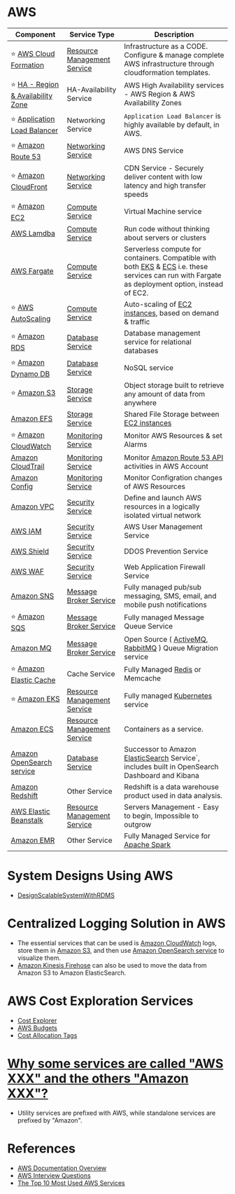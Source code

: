 
# AWS

Component| Service Type                                           | Description                                                                                                                                                   |
-----------|--------------------------------------------------------|---------------------------------------------------------------------------------------------------------------------------------------------------------------|
:star: [AWS Cloud Formation](AWSResourceMgmtServices/CloudFormation/CloudFormation.md) | [Resource Management Service](AWSResourceMgmtServices) | Infrastructure as a CODE. Configure & manage complete AWS infrastructure through cloudformation templates.                                                    |
:star: [HA - Region & Availability Zone](HA-Region-AZ.md)| HA-Availability Service                                | AWS High Availability services - AWS Region & AWS Availability Zones                                                                                          |
:star: [Application Load Balancer](https://docs.aws.amazon.com/elasticloadbalancing/latest/application/introduction.html)| Networking Service                                     | `Application Load Balancer` is highly available by default, in AWS.                                                                                           |
:star: [Amazon Route 53](NetworkingServices/AmazonRoute53.md)| [Networking Service](NetworkingServices)               | AWS DNS Service                                                                                                                                               |
:star: [Amazon CloudFront](NetworkingServices/CloudFront.md) | [Networking Service](NetworkingServices)               | CDN Service - Securely deliver content with low latency and high transfer speeds                                                                              |
:star: [Amazon EC2](ComputeServices/EC2.md) | [Compute Service](ComputeServices)                     | Virtual Machine service                                                                                                                                       |
[AWS Lamdba](ComputeServices/AWSLambda.md) | [Compute Service](ComputeServices)                     | Run code without thinking about servers or clusters                                                                                                           |
[AWS Fargate ](ComputeServices/Fargate.md) | [Compute Service](ComputeServices) | Serverless compute for containers. Compatible with both [EKS](EKS.md) & [ECS](ECS.md) i.e. these services can run with Fargate as deployment option, instead of EC2. |
:star: [AWS AutoScaling](AWSResourceMgmtServices/AutoScaling.md) | [Compute Service](ComputeServices)                     | Auto-scaling of [EC2 instances](ComputeServices/EC2.md), based on demand & traffic                                                                            |
:star: [Amazon RDS](DatabaseServices/RDS.md) | [Database Service](DatabaseServices)                   | Database management service for relational databases                                                                                                          |
:star: [Amazon Dynamo DB](DatabaseServices/DynamoDB.md) | [Database Service](DatabaseServices)                   | NoSQL service                                                                                                                                                 |
:star: [Amazon S3](StorageServices/AmazonS3.md) | [Storage Service](StorageServices)                     | Object storage built to retrieve any amount of data from anywhere                                                                                             |
[Amazon EFS](StorageServices/AmazonEFS.md) | [Storage Service](StorageServices)                     | Shared File Storage between [EC2 instances](ComputeServices/EC2.md)                                                                                           |
:star: [Amazon CloudWatch](MonitoringServices/CloudWatch.md) | [Monitoring Service](MonitoringServices)               | Monitor AWS Resources & set Alarms                                                                                                                            |
[Amazon CloudTrail](MonitoringServices/CloudTrail.md) | [Monitoring Service](MonitoringServices)               | Monitor [Amazon Route 53 API](NetworkingServices/AmazonRoute53.md) activities in AWS Account                                                                  |
[Amazon Config](MonitoringServices/Config.md) | [Monitoring Service](MonitoringServices)               | Monitor Configration changes of AWS Resources                                                                                                                 |
[Amazon VPC](SecurityServices/VPC.md) | [Security Service](SecurityServices)                   | Define and launch AWS resources in a logically isolated virtual network                                                                                       |
[AWS IAM](SecurityServices/IAM.md) | [Security Service](SecurityServices)                                       | AWS User Management Service                                                                                                                                   |
[AWS Shield](SecurityServices/Shield.md) | [Security Service](SecurityServices)                                       | DDOS Prevention Service                                                                                                                                       |
[AWS WAF](SecurityServices/WAF.md) | [Security Service](SecurityServices)                                       | Web Application Firewall Service                                                                                                                              |
[Amazon SNS](MessageBrokerServices/AmazonSNS.md) | [Message Broker Service](MessageBrokerServices)        | Fully managed pub/sub messaging, SMS, email, and mobile push notifications                                                                                    |
:star: [Amazon SQS](MessageBrokerServices/AmazonSQS.md) | [Message Broker Service](MessageBrokerServices)        | Fully managed Message Queue Service                                                                                                                           |
[Amazon MQ](MessageBrokerServices/AmazonMQ.md) | [Message Broker Service](MessageBrokerServices)        | Open Source ( [ActiveMQ](../MessageBrokers/ActiveMQ.md), [RabbitMQ](../MessageBrokers/RabbitMQ.md) ) Queue Migration service                                  |
:star: [Amazon Elastic Cache](https://aws.amazon.com/elasticache/) | Cache Service                                          | Fully Managed [Redis](../Redis/ReadMe.md) or Memcache                                                                                                         |
:star: [Amazon EKS](AWSResourceMgmtServices/EKS.md) | [Resource Management Service](AWSResourceMgmtServices) | Fully managed [Kubernetes](../DevOps/Kubernates.md) service                                                                                                   |
[Amazon ECS](AWSResourceMgmtServices/ECS.md) | [Resource Management Service](AWSResourceMgmtServices) | Containers as a service.                                                                                                                                      |
[Amazon OpenSearch service](https://aws.amazon.com/opensearch-service/) | [Database Service](DatabaseServices)                   | Successor to Amazon [ElasticSearch](../ElasticSearch) Service`, includes built in OpenSearch Dashboard and Kibana                                             |
[Amazon Redshift](https://aws.amazon.com/redshift/) | Other Service                                          | Redshift is a data warehouse product used in data analysis.                                                                                                   |
[AWS Elastic Beanstalk](https://aws.amazon.com/elasticbeanstalk/) | [Resource Management Service](AWSResourceMgmtServices) | Servers Management - Easy to begin, Impossible to outgrow                                                                                                     |
[Amazon EMR](ComputeServices/AmazonEMR.md) | Other Service                                          | Fully Managed Service for [Apache Spark](../ApacheSpark.md)                                                                                                   |

# System Designs Using AWS
- [DesignScalableSystemWithRDMS](../../DesignScalableSystemWithRDMS)

# Centralized Logging Solution in AWS
- The essential services that can be used is [Amazon CloudWatch](MonitoringServices/CloudWatch.md) logs, store them in [Amazon S3](StorageServices/AmazonS3.md), and then use [Amazon OpenSearch service](https://aws.amazon.com/opensearch-service/) to visualize them. 
- [Amazon Kinesis Firehose](https://aws.amazon.com/kinesis/data-firehose/) can also be used to move the data from Amazon S3 to Amazon ElasticSearch.

# AWS Cost Exploration Services
- [Cost Explorer](https://aws.amazon.com/aws-cost-management/aws-cost-explorer/)
- [AWS Budgets](https://aws.amazon.com/aws-cost-management/aws-budgets/)
- [Cost Allocation Tags](https://docs.aws.amazon.com/awsaccountbilling/latest/aboutv2/cost-alloc-tags.html)

# [Why some services are called "AWS XXX" and the others "Amazon XXX"?](https://stackoverflow.com/questions/33125790/why-some-services-are-called-aws-xxx-and-the-others-amazon-xxx)
- Utility services are prefixed with AWS, while standalone services are prefixed by "Amazon".

# References
- [AWS Documentation Overview](https://aws.amazon.com/documentation-overview/)
- [AWS Interview Questions](https://www.simplilearn.com/tutorials/aws-tutorial/aws-interview-questions)
- [The Top 10 Most Used AWS Services](https://insider.ssi-net.com/insights/the-top-10-most-used-aws-services)